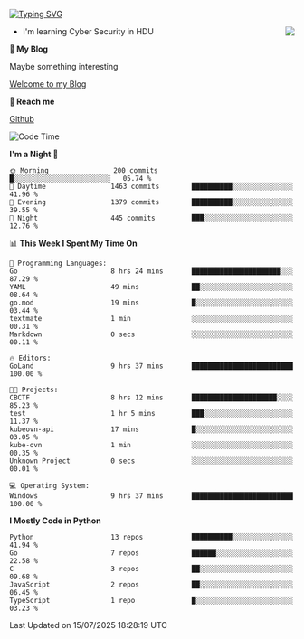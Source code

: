 [![Typing SVG](https://readme-typing-svg.herokuapp.com?font=Fira+Code&pause=1000&random=false&width=450&height=60&lines=Hello+%F0%9F%91%8B%F0%9F%8F%BB;I'm+JBNRZ)](https://git.io/typing-svg)

<a href="#">
  <img align="right" src="https://github-readme-stats.vercel.app/api?username=JBNRZ&show_icons=true&bg_color=15,f2f7fd,E0EAFC" />
</a>

- I'm learning Cyber Security in HDU

 **🌱 My Blog**

Maybe something interesting

[Welcome to my Blog](https://jbnrz.com.cn/)

 **💬 Reach me** 

[Github](https://github.com/JBNRZ)


<!--START_SECTION:waka-->
![Code Time](http://img.shields.io/badge/Code%20Time-1%2C313%20hrs%2026%20mins-blue)

**I'm a Night 🦉** 

```text
🌞 Morning                200 commits         █░░░░░░░░░░░░░░░░░░░░░░░░   05.74 % 
🌆 Daytime                1463 commits        ██████████░░░░░░░░░░░░░░░   41.96 % 
🌃 Evening                1379 commits        ██████████░░░░░░░░░░░░░░░   39.55 % 
🌙 Night                  445 commits         ███░░░░░░░░░░░░░░░░░░░░░░   12.76 % 
```


📊 **This Week I Spent My Time On** 

```text
💬 Programming Languages: 
Go                       8 hrs 24 mins       ██████████████████████░░░   87.29 % 
YAML                     49 mins             ██░░░░░░░░░░░░░░░░░░░░░░░   08.64 % 
go.mod                   19 mins             █░░░░░░░░░░░░░░░░░░░░░░░░   03.44 % 
textmate                 1 min               ░░░░░░░░░░░░░░░░░░░░░░░░░   00.31 % 
Markdown                 0 secs              ░░░░░░░░░░░░░░░░░░░░░░░░░   00.11 % 

🔥 Editors: 
GoLand                   9 hrs 37 mins       █████████████████████████   100.00 % 

🐱‍💻 Projects: 
CBCTF                    8 hrs 12 mins       █████████████████████░░░░   85.23 % 
test                     1 hr 5 mins         ███░░░░░░░░░░░░░░░░░░░░░░   11.37 % 
kubeovn-api              17 mins             █░░░░░░░░░░░░░░░░░░░░░░░░   03.05 % 
kube-ovn                 1 min               ░░░░░░░░░░░░░░░░░░░░░░░░░   00.35 % 
Unknown Project          0 secs              ░░░░░░░░░░░░░░░░░░░░░░░░░   00.01 % 

💻 Operating System: 
Windows                  9 hrs 37 mins       █████████████████████████   100.00 % 
```

**I Mostly Code in Python** 

```text
Python                   13 repos            ██████████░░░░░░░░░░░░░░░   41.94 % 
Go                       7 repos             ██████░░░░░░░░░░░░░░░░░░░   22.58 % 
C                        3 repos             ██░░░░░░░░░░░░░░░░░░░░░░░   09.68 % 
JavaScript               2 repos             ██░░░░░░░░░░░░░░░░░░░░░░░   06.45 % 
TypeScript               1 repo              █░░░░░░░░░░░░░░░░░░░░░░░░   03.23 % 
```




 Last Updated on 15/07/2025 18:28:19 UTC
<!--END_SECTION:waka-->
